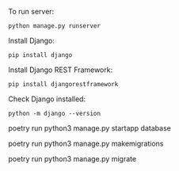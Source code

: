 To run server:

```
python manage.py runserver
```

Install Django:

```
pip install django
```

Install Django REST Framework:

```
pip install djangorestframework
```

Check Django installed:

```
python -m django --version
```

poetry run python3 manage.py startapp database

poetry run python3 manage.py makemigrations

poetry run python3 manage.py migrate
